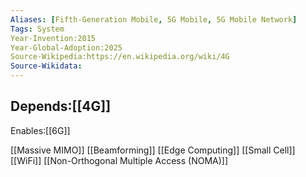 ```yaml
---
Aliases: [Fifth-Generation Mobile, 5G Mobile, 5G Mobile Network]
Tags: System
Year-Invention:2015
Year-Global-Adoption:2025
Source-Wikipedia:https://en.wikipedia.org/wiki/4G
Source-Wikidata:
---
```


Depends:[[4G]]
-
Enables:[[6G]]

[[Massive MIMO]]
[[Beamforming]]
[[Edge Computing]]
[[Small Cell]]
[[WiFi]]
[[Non-Orthogonal Multiple Access (NOMA)]]


